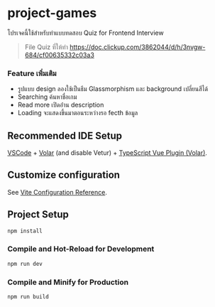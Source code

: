 # project-games

โปรเจคนี้ใช้สำหรับทำแบบทดสอบ Quiz for Frontend Interview 
> File Quiz ที่ให้ทำ https://doc.clickup.com/3862044/d/h/3nvgw-684/cf00635332c03a3
### Feature เพิ่มเติม
- รูปแบบ design ลองใช้เป็นธีม Glassmorphism และ background เปลี่ยนสีได้
- Searching ค้นหาชื่อเกม
- Read more เปิดอ่่าน description
- Loading จะแสดงขึ้นมาตอนระหว่างรอ fecth ข้อมูล

## Recommended IDE Setup

[VSCode](https://code.visualstudio.com/) + [Volar](https://marketplace.visualstudio.com/items?itemName=Vue.volar) (and disable Vetur) + [TypeScript Vue Plugin (Volar)](https://marketplace.visualstudio.com/items?itemName=Vue.vscode-typescript-vue-plugin).

## Customize configuration

See [Vite Configuration Reference](https://vitejs.dev/config/).

## Project Setup

```sh
npm install
```

### Compile and Hot-Reload for Development

```sh
npm run dev
```

### Compile and Minify for Production

```sh
npm run build
```

